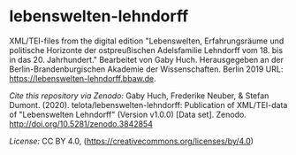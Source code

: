 # lebenswelten-lehndorff

XML/TEI-files from the digital edition "Lebenswelten, Erfahrungsräume und politische Horizonte der ostpreußischen Adelsfamilie Lehndorff vom 18. bis in das 20. Jahrhundert." Bearbeitet von Gaby Huch. Herausgegeben an der Berlin-Brandenburgischen Akademie der Wissenschaften. Berlin 2019 URL: https://lebenswelten-lehndorff.bbaw.de.

*Cite this repository via Zenodo:* 
Gaby Huch, Frederike Neuber, & Stefan Dumont. (2020). telota/lebenswelten-lehndorff: Publication of XML/TEI-data of "Lebenswelten Lehndorff" (Version v1.0.0) [Data set]. Zenodo. http://doi.org/10.5281/zenodo.3842854

*License:*
CC BY 4.0, (https://creativecommons.org/licenses/by/4.0)


